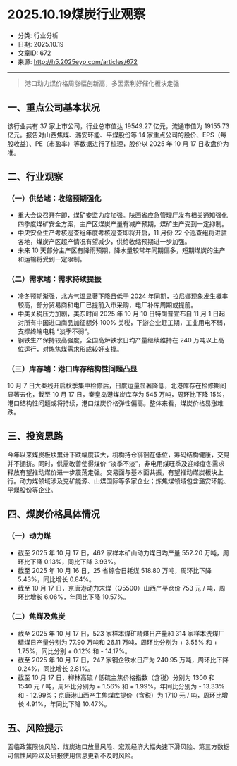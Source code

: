 # 2025.10.19煤炭行业观察

- 分类: 行业分析
- 日期: 2025.10.19
- 文章ID: 672
- 来源: http://h5.2025eyp.com/articles/672

---

> 港口动力煤价格周涨幅创新高，多因素利好催化板块走强

## 一、重点公司基本状况

该行业共有 37 家上市公司，行业总市值达 19549.27 亿元，流通市值为 19155.73 亿元。报告对山西焦煤、潞安环能、平煤股份等 14 家重点公司的股价、EPS（每股收益）、PE（市盈率）等数据进行了梳理，股价以 2025 年 10 月 17 日收盘价为准。

## 二、行业观察

### （一）供给端：收缩预期强化

- 重大会议召开在即，煤矿安监力度加强。陕西省应急管理厅发布相关通知强化四季度煤矿安全方案，主产区煤炭产量有减产预期，煤矿生产受到一定抑制。
- 中央安全生产考核巡查组年度考核巡查即将开启，11 月份 22 个巡查组将进驻各地，煤炭产区超产情况有望减少，供给收缩预期进一步加强。
- 未来 10 天部分主产区有降雨预期，降水量较常年同期偏多，短期煤炭的生产和运输将受到一定限制。

### （二）需求端：需求持续提振

- 冷冬预期渐强，北方气温显著下降且低于 2024 年同期，拉尼娜现象发生概率较高，部分贸易商和电厂已提前入市采购，电厂补库周期或提前。
- 中美关税压力加剧，美东时间 2025 年 10 月 10 日特朗普宣布自 11 月 1 日起对所有中国进口商品加征额外 100% 关税，下游企业赶工期，工业用电不弱，支撑终端电耗 “淡季不弱”。
- 钢铁生产保持较高强度，全国高炉铁水日均产量继续维持在 240 万吨以上高位运行，对炼焦煤需求形成较好支撑。

### （三）库存端：港口库存结构性问题凸显

10 月 7 日大秦线开启秋季集中检修后，日度运量显著降低，北港库存在检修期间显著去化，截至 10 月 17 日，秦皇岛港煤炭库存为 545 万吨，周环比下降 15%，港口结构性问题或将持续，港口煤炭价格弹性偏高。整体来看，煤炭价格易涨难跌。

## 三、投资思路

今年以来煤炭板块累计下跌幅度较大，机构持仓徘徊在低位，筹码结构健康，交易并不拥挤。同时，供需改善使得煤价 “淡季不淡”，非电用煤旺季及迎峰度冬需求释放有望推动煤价进一步震荡走强。交易面与基本面共振，有望推动煤炭板块上行。动力煤领域涉及兖矿能源、山煤国际等多家企业；炼焦煤领域包含潞安环能、平煤股份等企业。

## 四、煤炭价格具体情况

### （一）动力煤

- 截至 2025 年 10 月 17 日，462 家样本矿山动力煤日均产量 552.20 万吨，周环比下降 0.13%，同比下降 3.93%。
- 截至 2025 年 10 月 16 日，25 省综合日耗煤 518.80 万吨，周环比下降 5.43%，同比增长 0.84%。
- 截至 10 月 17 日，京唐港动力末煤（Q5500）山西产平仓价 753 元 / 吨，周环比增长 6.06%，年同比下降 10.57%。

### （二）焦煤及焦炭

- 截至 2025 年 10 月 17 日，523 家样本煤矿精煤日产量和 314 家样本洗煤厂精煤日产量分别为 77.90 万吨和 26.11 万吨，周环比分别为 + 3.55% 和 + 1.75%，同比分别 + 0.12% 和 - 14.17%。
- 截至 2025 年 10 月 17 日，247 家钢企铁水日产为 240.95 万吨，周环比下降 0.24%，同比增长 2.81%。
- 截至 10 月 17 日，柳林高硫 / 低硫主焦价格指数（含税）分别为 1300 和 1540 元 / 吨，周环比分别为 + 1.56% 和 + 1.99%，年同比分别为 - 13.33% 和 - 12.99%；京唐港山西产主焦煤库提价（含税）为 1710 元 / 吨，周环比增长 4.91%，年同比下降 10.47%。

## 五、风险提示

面临政策限价风险、煤炭进口放量风险、宏观经济大幅失速下滑风险、第三方数据可信性风险以及研报使用信息更新不及时风险。
